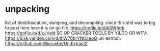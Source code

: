 # unpacking
list of deobfuscation, dumping, and decompiling.
since this shit was to big to post here here it is on go file. 
https://gofile.io/d/kSWfmb
https://gofile.io/d/xJVald
SO OP CRACKER TOOLS BY YILDO OR WTV: https://disk.yandex.com/d/thW70brYNCceoQ
uni extract: https://github.com/Bioruebe/UniExtract2
